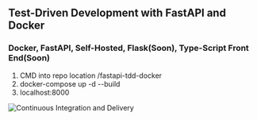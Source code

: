 ## Test-Driven Development with FastAPI and Docker

### Docker, FastAPI, Self-Hosted, Flask(Soon), Type-Script Front End(Soon)

1. CMD into repo location /fastapi-tdd-docker
2. docker-compose up -d --build
3. localhost:8000

![Continuous Integration and Delivery](https://github.com/c-pompa/fastapi-tdd-docker/workflows/Continuous%20Integration%20and%20Delivery/badge.svg?branch=main)
